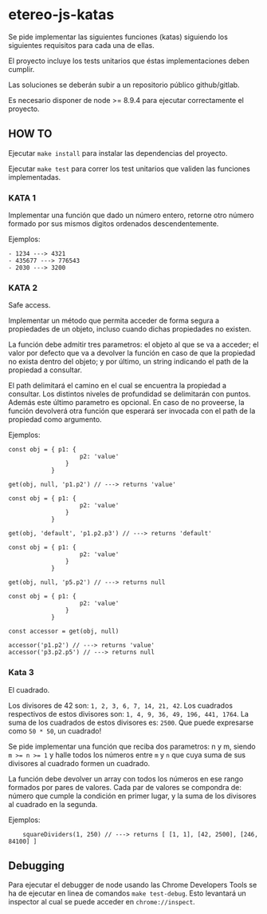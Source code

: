 # etereo-js-katas

Se pide implementar las siguientes funciones (katas) siguiendo los siguientes requisitos para cada una de ellas.

El proyecto incluye los tests unitarios que éstas implementaciones deben cumplir.

Las soluciones se deberán subir a un repositorio público github/gitlab.

Es necesario disponer de node >= 8.9.4 para ejecutar correctamente el proyecto.

## HOW TO

Ejecutar `make install` para instalar las dependencias del proyecto.

Ejecutar `make test` para correr los test unitarios que validen las funciones implementadas.

### KATA 1

Implementar una función que dado un número entero, retorne otro número formado por sus mismos digitos ordenados descendentemente.

Ejemplos:

    - 1234 ---> 4321
    - 435677 ---> 776543
    - 2030 ---> 3200

### KATA 2

Safe access.

Implementar un método que permita acceder de forma segura a propiedades de un objeto, incluso cuando dichas propiedades no existen.

La función debe admitir tres parametros: el objeto al que se va a acceder; el valor por defecto que va a devolver la función en caso de que la propiedad no exista dentro del objeto; y por último, un string indicando el path de la propiedad a consultar.

El path delimitará el camino en el cual se encuentra la propiedad a consultar. Los distintos niveles de profundidad se delimitarán con puntos.
Además este último parametro es opcional. En caso de no proveerse, la función devolverá otra función que esperará ser invocada con el path de la propiedad como argumento.

Ejemplos:

```javascript=
const obj = { p1: {
                    p2: 'value'
                }
            }

get(obj, null, 'p1.p2') // ---> returns 'value'
```

```javascript=
const obj = { p1: {
                    p2: 'value'
                }
            }

get(obj, 'default', 'p1.p2.p3') // ---> returns 'default'
```

```javascript=
const obj = { p1: {
                    p2: 'value'
                }
            }

get(obj, null, 'p5.p2') // ---> returns null
```

```javascript=
const obj = { p1: {
                    p2: 'value'
                }
            }

const accessor = get(obj, null)

accessor('p1.p2') // ---> returns 'value'
accessor('p3.p2.p5') // ---> returns null
```

### Kata 3

El cuadrado.

Los divisores de 42 son: `1, 2, 3, 6, 7, 14, 21, 42`. Los cuadrados respectivos de estos divisores son: `1, 4, 9, 36, 49, 196, 441, 1764`. La suma de los cuadrados de estos divisores es: `2500`. Que puede expresarse como `50 * 50`, un cuadrado!

Se pide implementar una función que reciba dos parametros: n y m, siendo `m >= n >= 1` y halle todos los números entre `m` y `n` que cuya suma de sus divisores al cuadrado formen un cuadrado.

La función debe devolver un array con todos los números en ese rango formados por pares de valores. Cada par de valores se compondra de: número que cumple la condición en primer lugar, y la suma de los divisores al cuadrado en la segunda.

Ejemplos:

```javascript=
    squareDividers(1, 250) // ---> returns [ [1, 1], [42, 2500], [246, 84100] ]

```

## Debugging

Para ejecutar el debugger de node usando las Chrome Developers Tools se ha de ejecutar en linea de comandos `make test-debug`.
Esto levantará un inspector al cual se puede acceder en `chrome://inspect`.
